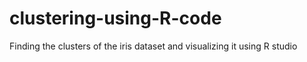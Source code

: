 # clustering-using-R-code
Finding the clusters of the iris dataset and visualizing it using R studio
